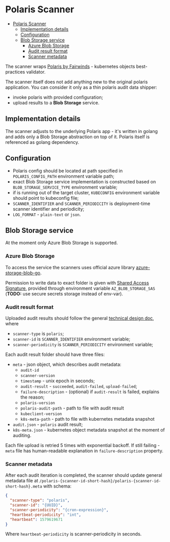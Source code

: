 # Polaris Scanner

- [Polaris Scanner](#polaris-scanner)
  - [Implementation details](#implementation-details)
  - [Configuration](#configuration)
  - [Blob Storage service](#blob-storage-service)
    - [Azure Blob Storage](#azure-blob-storage)
    - [Audit result format](#audit-result-format)
    - [Scanner metadata](#scanner-metadata)

The scanner wraps [Polaris by Fairwinds](https://github.com/FairwindsOps/polaris) - kubernetes objects best-practices validator.

The scanner itself does not add anything new to the original polaris application. You can consider it only as a thin polaris audit data shipper:

- invoke polaris with provided configuration;
- upload results to a **Blob Storage** service.

## Implementation details

The scanner adjusts to the underlying Polaris app - it's written in golang and adds only a Blob Storage abstraction on top of it. Polaris itself is referenced as golang dependency.

## Configuration

- Polaris config should be located at path specified in `POLARIS_CONFIG_PATH` environment variable path;
- exact Blob Storage service implementation is constructed based on `BLOB_STORAGE_SERVICE_TYPE` environment variable;
- if is running out of the target cluster, `KUBECONFIG` environment variable should point to kubeconfig file;
- `SCANNER_IDENTIFIER` and `SCANNER_PERIODICITY` is deployment-time scanner identifier and periodicity;
- `LOG_FORMAT` - `plain-text` or `json`.

## Blob Storage service

At the moment only Azure Blob Storage is supported.

### Azure Blob Storage

To access the service the scanners uses official azure library [azure-storage-blob-go](https://github.com/Azure/azure-storage-blob-go).

Permission to write data to exact folder is given with [Shared Access Signature](https://docs.microsoft.com/en-us/azure/storage/common/storage-sas-overview), provided through environment variable `AZ_BLOB_STORAGE_SAS` (**TODO:** use secure secrets storage instead of env-var).

### Audit result format

Uploaded audit results should follow the general [technical design doc](/TECH_DESIGN.md#backend-and-scanners), where

- `scanner-type` is `polaris`;
- `scanner-id` is `SCANNER_IDENTIFIER` environment variable;
- `scanner-periodicity` is `SCANNER_PERIODICITY` environment variable;

Each audit result folder should have three files:

- `meta` - json object, which describes audit metadata:
  - `audit-id`
  - `scanner-version`
  - `timestamp` - unix epoch in seconds;
  - `audit-result` - `succeeded`, `audit-failed`, `upload-failed`;
  - `failure-description` - (optional) if `audit-result` is failed, explains the reason;
  - `polaris-version`
  - `polaris-audit-path` - path to file with audit result
  - `kubeclient-version`
  - `k8s-meta-path` - path to file with kubernetes metadata snapshot
- `audit.json` - `polaris` audit result;
- `k8s-meta.json` - kubernetes object metadata snapshot at the moment of auditing.

Each file upload is retried 5 times with exponential backoff. If still failing - `meta` file has human-readable explanation in `failure-description` property.

### Scanner metadata

After each audit iteration is completed, the scanner should update general metadata file at `/polaris-{scanner-id-short-hash}/polaris-{scanner-id-short-hash}.meta` with schema:

```json
{
  "scanner-type": "polaris",
  "scanner-id": "{UUID}",
  "scanner-periodicity": "{cron-expression}",
  "heartbeat-periodicity": "int",
  "heartbeat": 1579619671
}
```

Where `heartbeat-periodicity` is scanner-periodicity in seconds.
